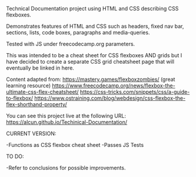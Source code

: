 Technical Documentation project using HTML and CSS describing CSS flexboxes.

Demonstrates features of HTML and CSS such as headers, fixed nav bar, sections, lists, code boxes, paragraphs and media-queries.


Tested with JS under freecodecamp.org parameters.

This was intended to be a cheat sheet for CSS flexboxes AND grids but I have decided to create a separate CSS grid cheatsheet page that will eventually be linked in here.

Content adapted from:
https://mastery.games/flexboxzombies/ (great learning resource)
https://www.freecodecamp.org/news/flexbox-the-ultimate-css-flex-cheatsheet/
https://css-tricks.com/snippets/css/a-guide-to-flexbox/
https://www.ostraining.com/blog/webdesign/css-flexbox-the-flex-shorthand-property/


You can see this project live at the following URL:
https://alcun.github.io/Techinical-Documentation/

CURRENT VERSION:

-Functions as CSS flexbox cheat sheet
-Passes JS Tests


TO DO:

-Refer to conclusions for possible improvements.
